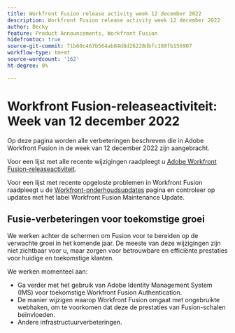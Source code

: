 ```yaml
---
title: Workfront Fusion release activity week 12 december 2022
description: Workfront Fusion release activity week 12 december 2022
author: Becky
feature: Product Announcements, Workfront Fusion
hidefromtoc: true
source-git-commit: 71b60c467b564ab84d8d26228dbfc188fb156907
workflow-type: tm+mt
source-wordcount: '162'
ht-degree: 0%

---
```


# Workfront Fusion-releaseactiviteit: Week van 12 december 2022

Op deze pagina worden alle verbeteringen beschreven die in Adobe Workfront Fusion in de week van 12 december 2022 zijn aangebracht.

Voor een lijst met alle recente wijzigingen raadpleegt u [Adobe Workfront Fusion-releaseactiviteit](../../../product-announcements/product-releases/fusion-release-activity/fusion-release-activity.md).

Voor een lijst met recente opgeloste problemen in Workfront Fusion raadpleegt u de [Workfront-onderhoudsupdates](https://experienceleague.adobe.com/docs/workfront-known-issues/releases/current-updates.html) pagina en controleer op updates met het label Workfront Fusion Maintenance Update.

## Fusie-verbeteringen voor toekomstige groei

We werken achter de schermen om Fusion voor te bereiden op de verwachte groei in het komende jaar. De meeste van deze wijzigingen zijn niet zichtbaar voor u, maar zorgen voor betrouwbare en efficiënte prestaties voor huidige en toekomstige klanten.


We werken momenteel aan:

* Ga verder met het gebruik van Adobe Identity Management System (IMS) voor toekomstige Workfront Fusion Authentication.
* De manier wijzigen waarop Workfront Fusion omgaat met ongebruikte webhaken, om te voorkomen dat deze de prestaties van Fusion-schalen beïnvloeden.
* Andere infrastructuurverbeteringen.
